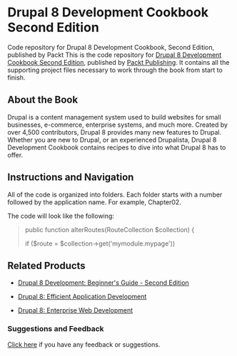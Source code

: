 # Drupal 8 Development Cookbook Second Edition
Code repository for Drupal 8 Development Cookbook, Second Edition, published by Packt
This is the code repository for [Drupal 8 Development Cookbook Second Edition](https://www.packtpub.com/web-development/drupal-8-development-cookbook-second-edition?utm_source=github&utm_medium=repository&utm_campaign=9781788290401), published by [Packt Publishing](https://www.packtpub.com/?utm_source=github). It contains all the supporting project files necessary to work through the book from start to finish.
## About the Book
Drupal is a content management system used to build websites for small businesses, e-commerce, enterprise systems, and much more. Created by over 4,500 contributors, Drupal 8 provides many new features to Drupal. Whether you are new to Drupal, or an experienced Drupalista, Drupal 8 Development Cookbook contains recipes to dive into what Drupal 8 has to offer.

## Instructions and Navigation
All of the code is organized into folders. Each folder starts with a number followed by the application name. For example, Chapter02.

The code will look like the following:

>  public function alterRoutes(RouteCollection $collection) { 
>  
>    if ($route = $collection->get('mymodule.mypage')) 


## Related Products
* [Drupal 8 Development: Beginner's Guide - Second Edition](https://www.packtpub.com/web-development/drupal-8-development-beginners-guide-second-edition?utm_source=github&utm_medium=repository&utm_campaign=9781785284885)

* [Drupal 8: Efficient Application Development](https://www.packtpub.com/application-development/drupal-8-efficient-application-development?utm_source=github&utm_medium=repository)

* [Drupal 8: Enterprise Web Development](https://www.packtpub.com/web-development/drupal-8-enterprise-web-development?utm_source=github&utm_medium=repository&utm_campaign=9781787283190)

### Suggestions and Feedback
[Click here](https://docs.google.com/forms/d/e/1FAIpQLSe5qwunkGf6PUvzPirPDtuy1Du5Rlzew23UBp2S-P3wB-GcwQ/viewform) if you have any feedback or suggestions.
